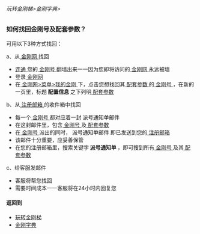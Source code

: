 ###### 玩转金刚梯>金刚字典>

### 如何找回金刚号及配套参数？

可用以下3种方式找回：

a、从[ 金刚网 ](https://github.com/a2zitpro/web/blob/master/LadderFree/kkDictionary/KKSiteZh.md)找回

- [ 连通 ](https://github.com/a2zitpro/web/blob/master/LadderFree/kkDictionary/KKIDsUsage.md)您的[ 金刚号 ](https://github.com/a2zitpro/web/blob/master/LadderFree/kkDictionary/KKID.md)翻墙出来一一因为您即将访问的[ 金刚网 ](https://github.com/a2zitpro/web/blob/master/LadderFree/kkDictionary/KKSiteZh.md)永远被墙
- 登录[ 金刚网 ](https://github.com/a2zitpro/web/blob/master/LadderFree/kkDictionary/KKSiteZh.md)
- 在[ 金刚网>菜单>我的金刚 ](https://www.atozitpro.net/zh/my-account/)下，点击您想找回其[ 配套参数 ](https://github.com/a2zitpro/web/blob/master/LadderFree/kkDictionary/KKIDsParameters.md)的[ 金刚号 ](https://github.com/a2zitpro/web/blob/master/LadderFree/kkDictionary/KKID.md)，在新的一页里，标题<strong> 配置信息 </strong >之下列明[ 配套参数 ](https://github.com/a2zitpro/web/blob/master/LadderFree/kkDictionary/KKIDsParameters.md)

b、从[ 注册邮箱 ](https://github.com/a2zitpro/web/blob/master/LadderFree/kkDictionary/RegistrationEmailaddressAtKKSiteZh.md)的收件箱中找回

- 每一个[ 金刚号 ](https://github.com/a2zitpro/web/blob/master/LadderFree/kkDictionary/KKID.md)都对应着一封<font color="black"> 派号通知单邮件 </font>
- 在这封邮件里，包含[ 金刚号 ](https://github.com/a2zitpro/web/blob/master/LadderFree/kkDictionary/KKID.md)及[ 配套参数 ](https://github.com/a2zitpro/web/blob/master/LadderFree/kkDictionary/KKIDsParameters.md)
- 在[ 金刚号 ](https://github.com/a2zitpro/web/blob/master/LadderFree/kkDictionary/KKID.md)派出的同时，<font color="black"> 派号通知单邮件 </font>即已发送到您的[ 注册邮箱 ](https://github.com/a2zitpro/web/blob/master/LadderFree/kkDictionary/RegistrationEmailaddressAtKKSiteZh.md)
- 该邮件十分重要，应妥善保管
- 在您的注册邮箱里，搜索关键字<strong> 派号通知单 </strong>，即可搜到所有[ 金刚号 ]()及其[ 配套参数 ](https://github.com/a2zitpro/web/blob/master/LadderFree/kkDictionary/KKIDsParameters.md)

c、给客服发邮件

- 客服将帮您找回
- 需要时间成本一一客服将在24小时内回复您


#### 返回到
- [玩转金刚梯](https://github.com/a2zitpro/web/blob/master/LadderFree/A.md)
- [金刚字典](https://github.com/a2zitpro/web/blob/master/LadderFree/kkDictionary/KKDictionary.md)



